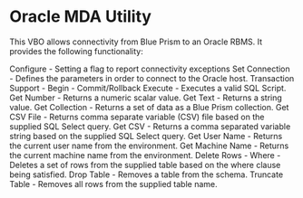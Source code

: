 # Oracle MDA Utility

This VBO allows connectivity from Blue Prism to an Oracle RBMS. It provides the following functionality:

Configure - Setting a flag to report connectivity exceptions
Set Connection - Defines the parameters in order to connect to the Oracle host.
Transaction Support - Begin - Commit/Rollback
Execute - Executes a valid SQL Script.
Get Number - Returns a numeric scalar value.
Get Text - Returns a string value.
Get Collection - Returns a set of data as a Blue Prism collection.
Get CSV File - Returns comma separate variable (CSV) file based on the supplied SQL Select query.
Get CSV - Returns a comma separated variable string based on the supplied SQL Select query.
Get User Name - Returns the current user name from the environment.
Get Machine Name - Returns the current machine name from the environment.
Delete Rows - Where - Deletes a set of rows from the supplied table based on the where clause being satisfied.
Drop Table - Removes a table from the schema. 
Truncate Table - Removes all rows from the supplied table name.
